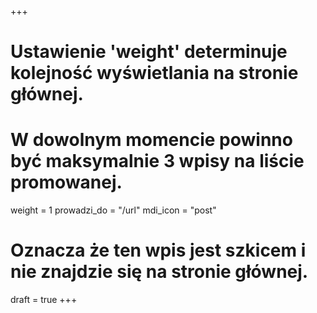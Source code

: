 +++
# Ustawienie 'weight' determinuje kolejność wyświetlania na stronie głównej.
# W dowolnym momencie powinno być maksymalnie 3 wpisy na liście promowanej.
weight = 1
prowadzi_do = "/url"
mdi_icon = "post"
# Oznacza że ten wpis jest szkicem i nie znajdzie się na stronie głównej.
draft = true
+++

